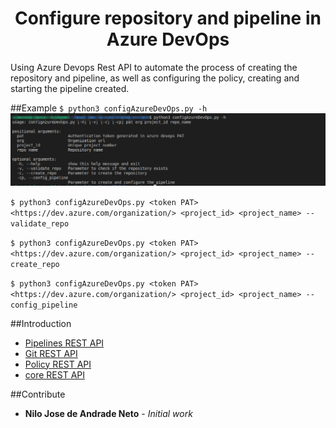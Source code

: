 <h1 align="center"> Configure repository and pipeline in Azure DevOps </h1>

Using Azure Devops Rest API to automate the process of creating the repository and pipeline, as well as configuring the policy, creating and starting the pipeline created.

##Example
``
$ python3 configAzureDevOps.py -h
``
![img_1.png](docs/img_1.png)

``
$ python3 configAzureDevOps.py <token PAT> <https://dev.azure.com/organization/> <project_id> <project_name> --validate_repo
``

``
$ python3 configAzureDevOps.py <token PAT> <https://dev.azure.com/organization/> <project_id> <project_name> --create_repo 
``

``
$ python3 configAzureDevOps.py <token PAT> <https://dev.azure.com/organization/> <project_id> <project_name> --config_pipeline
``

##Introduction 

- [Pipelines REST API](https://docs.microsoft.com/en-us/rest/api/azure/devops/pipelines/?view=azure-devops-rest-6.0)
- [Git REST API](https://docs.microsoft.com/en-us/rest/api/azure/devops/git/?view=azure-devops-rest-6.0)
- [Policy REST API](https://docs.microsoft.com/en-us/rest/api/azure/devops/policy/?view=azure-devops-rest-6.0)
- [core REST API](ttps://docs.microsoft.com/en-us/rest/api/azure/devops/core/?view=azure-devops-rest-6.0)

##Contribute
* **Nilo Jose de Andrade Neto** - *Initial work*